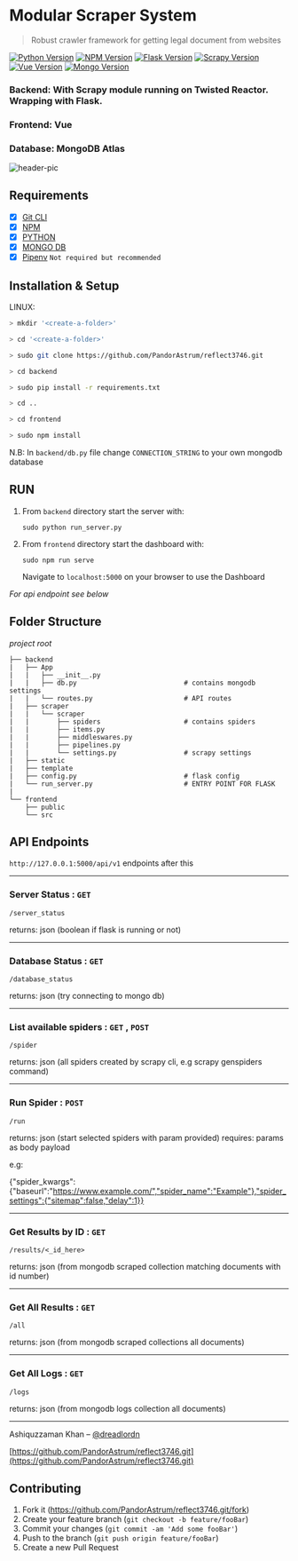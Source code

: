 # Modular Scraper System

> Robust crawler framework for getting legal document from websites

[![Python Version][python-image]][python-url]
[![NPM Version][npm-image]][npm-url]
[![Flask Version][flask-image]][flask-url]
[![Scrapy Version][scrapy-image]][scrapy-url]
[![Vue Version][vue-image]][vue-url]
[![Mongo Version][mongo-image]][mongo-url]

### Backend: With Scrapy module running on Twisted Reactor. Wrapping with Flask.

### Frontend: Vue

### Database: MongoDB Atlas

![header-pic]

## Requirements

- [x] [Git CLI](https://git-scm.com/)
- [x] [NPM](https://www.npmjs.com/get-npm)
- [x] [PYTHON](https://www.python.org/)
- [x] [MONGO DB](https://www.mongodb.com/cloud/atlas)
- [x] [Pipenv]() `Not required but recommended`

## Installation & Setup

LINUX:

```bash
> mkdir '<create-a-folder>'

> cd '<create-a-folder>'

> sudo git clone https://github.com/PandorAstrum/reflect3746.git

> cd backend

> sudo pip install -r requirements.txt

> cd ..

> cd frontend

> sudo npm install
```

N.B: In `backend/db.py` file change `CONNECTION_STRING` to your own mongodb database

## RUN

1.  From `backend` directory start the server with:

    ```
    sudo python run_server.py
    ```

1.  From `frontend` directory start the dashboard with:

    ```
    sudo npm run serve
    ```

    Navigate to `localhost:5000` on your browser to use the Dashboard

_For api endpoint see below_

## Folder Structure

_project root_

    ├── backend
    |   ├── App
    |   |   ├── __init__.py
    |   |   ├── db.py                           # contains mongodb settings
    |   |   └── routes.py                       # API routes
    |   ├── scraper
    |   |   └── scraper
    |   |       ├── spiders                     # contains spiders
    |   |       ├── items.py
    |   |       ├── middleswares.py
    |   |       ├── pipelines.py
    |   |       └── settings.py                 # scrapy settings
    |   ├── static
    |   ├── template
    |   ├── config.py                           # flask config
    |   └── run_server.py                       # ENTRY POINT FOR FLASK
    |
    └── frontend
        ├── public
        └── src

## API Endpoints

`http://127.0.0.1:5000/api/v1` endpoints after this

---

### Server Status : `GET`

```
/server_status
```

returns: json (boolean if flask is running or not)

---

### Database Status : `GET`

```
/database_status
```

returns: json (try connecting to mongo db)

---

### List available spiders : `GET` , `POST`

```
/spider
```

returns: json (all spiders created by scrapy cli, e.g scrapy genspiders command)

---

### Run Spider : `POST`

```
/run
```

returns: json (start selected spiders with param provided)
requires: params as body payload

e.g:

{"spider_kwargs":{"baseurl":"https://www.example.com/","spider_name":"Example"},"spider_settings":{"sitemap":false,"delay":1}}

---

### Get Results by ID : `GET`

```
/results/<_id_here>
```

returns: json (from mongodb scraped collection matching documents with id number)

---

### Get All Results : `GET`

```
/all
```

returns: json (from mongodb scraped collections all documents)

---

### Get All Logs : `GET`

```
/logs
```

returns: json (from mongodb logs collection all documents)

---

Ashiquzzaman Khan – [@dreadlordn](https://twitter.com/dreadlordn)

[https://github.com/PandorAstrum/reflect3746.git](https://github.com/PandorAstrum/reflect3746.git)

## Contributing

1. Fork it (<https://github.com/PandorAstrum/reflect3746.git/fork>)
2. Create your feature branch (`git checkout -b feature/fooBar`)
3. Commit your changes (`git commit -am 'Add some fooBar'`)
4. Push to the branch (`git push origin feature/fooBar`)
5. Create a new Pull Request

<!-- Markdown link & img dfn's -->

[python-image]: https://img.shields.io/badge/Python-3.7-yellowgreen.svg?style=flat-square
[python-url]: https://www.python.org/
[npm-image]: https://img.shields.io/badge/NPM-6.14-yellowgreen.svg?style=flat-square
[npm-url]: https://www.npmjs.com/
[flask-image]: https://img.shields.io/badge/flask-1.1-yellowgreen.svg?style=flat-square
[flask-url]: https://flask.palletsprojects.com/en/1.1.x/
[scrapy-image]: https://img.shields.io/badge/scrapy-2.3-yellowgreen.svg?style=flat-square
[scrapy-url]: https://scrapy.org/
[vue-image]: https://img.shields.io/badge/vue-2.6-yellowgreen.svg?style=flat-square
[vue-url]: https://vuejs.org/
[mongo-image]: https://img.shields.io/badge/mongo-Atlas-yellowgreen.svg?style=flat-square
[mongo-url]: https://www.mongodb.com/

<!-- Header Pictures and Other media-->

[header-pic]: header.png
